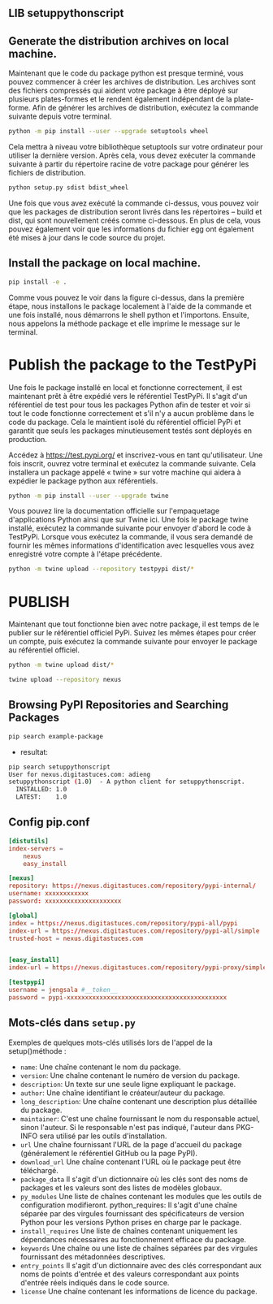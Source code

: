 LIB setuppythonscript
--------------

## Generate the distribution archives on local machine.


Maintenant que le code du package python est presque terminé, vous pouvez commencer à créer les archives de distribution. Les archives sont des fichiers compressés qui aident votre package à être déployé sur plusieurs plates-formes et le rendent également indépendant de la plate-forme.
Afin de générer les archives de distribution, exécutez la commande suivante depuis votre terminal.

```sh
python -m pip install --user --upgrade setuptools wheel
```


Cela mettra à niveau votre bibliothèque setuptools sur votre ordinateur pour utiliser la dernière version. Après cela, vous devez exécuter la commande suivante à partir du répertoire racine de votre package pour générer les fichiers de distribution.

```sh
python setup.py sdist bdist_wheel
```

Une fois que vous avez exécuté la commande ci-dessus, vous pouvez voir que les packages de distribution seront livrés dans les répertoires – build et dist, qui sont nouvellement créés comme ci-dessous.
En plus de cela, vous pouvez également voir que les informations du fichier egg ont également été mises à jour dans le code source du projet.

## Install the package on local machine.

```sh
pip install -e .
```

Comme vous pouvez le voir dans la figure ci-dessus, dans la première étape, nous installons le package localement à l'aide de la commande et une fois installé, nous démarrons le shell python et l'importons.
Ensuite, nous appelons la méthode package et elle imprime le message sur le terminal.

# Publish the package to the TestPyPi

Une fois le package installé en local et fonctionne correctement, il est maintenant prêt à être expédié vers le référentiel TestPyPi. Il s'agit d'un référentiel de test pour tous les packages Python afin de tester et voir si tout le code fonctionne correctement et s'il n'y a aucun problème dans le code du package.
Cela le maintient isolé du référentiel officiel PyPi et garantit que seuls les packages minutieusement testés sont déployés en production.


Accédez à https://test.pypi.org/ et inscrivez-vous en tant qu'utilisateur. Une fois inscrit, ouvrez votre terminal et exécutez la commande suivante. Cela installera un package appelé « twine » sur votre machine qui aidera à expédier le package python aux référentiels.

```sh
python -m pip install --user --upgrade twine
```

Vous pouvez lire la documentation officielle sur l'empaquetage d'applications Python ainsi que sur Twine ici. Une fois le package twine installé, exécutez la commande suivante pour envoyer d'abord le code à TestPyPi. Lorsque vous exécutez la commande, il vous sera demandé de fournir les mêmes informations d'identification avec lesquelles vous avez enregistré votre compte à l'étape précédente.

```sh
python -m twine upload --repository testpypi dist/*
```

# PUBLISH

Maintenant que tout fonctionne bien avec notre package, il est temps de le publier sur le référentiel officiel PyPi. Suivez les mêmes étapes pour créer un compte, puis exécutez la commande suivante pour envoyer le package au référentiel officiel.

```sh
python -m twine upload dist/*
```

```sh
twine upload --repository nexus 
```

## Browsing PyPI Repositories and Searching Packages

```sh
pip search example-package
```
- resultat:

```sh
pip search setuppythonscript
User for nexus.digitastuces.com: adieng
setuppythonscript (1.0)  - A python client for setuppythonscript.
  INSTALLED: 1.0
  LATEST:    1.0
```



## Config pip.conf

```conf
[distutils]
index-servers = 
    nexus
    easy_install

[nexus]
repository: https://nexus.digitastuces.com/repository/pypi-internal/
username: xxxxxxxxxxxx
password: xxxxxxxxxxxxxxxxxxxxx

[global]
index = https://nexus.digitastuces.com/repository/pypi-all/pypi
index-url = https://nexus.digitastuces.com/repository/pypi-all/simple
trusted-host = nexus.digitastuces.com


[easy_install]
index-url = https://nexus.digitastuces.com/repository/pypi-proxy/simple

[testpypi]
username = jengsala #__token__
password = pypi-xxxxxxxxxxxxxxxxxxxxxxxxxxxxxxxxxxxxxxxxxxxx
```


## Mots-clés dans ``setup.py``


Exemples de quelques mots-clés utilisés lors de l'appel de la setup()méthode :

- ``name``: Une chaîne contenant le nom du package.
- ``version``: Une chaîne contenant le numéro de version du package.
- ``description``: Un texte sur une seule ligne expliquant le package.
- ``author``: Une chaîne identifiant le créateur/auteur du package.
- `long_description`: Une chaîne contenant une description plus détaillée du package.
- `maintainer`: C'est une chaîne fournissant le nom du responsable actuel, sinon l'auteur. Si le responsable n'est pas indiqué, l'auteur dans PKG-INFO sera utilisé par les outils d'installation.
- `url` Une chaîne fournissant l'URL de la page d'accueil du package (généralement le référentiel GitHub ou la page PyPI).
- `download_url` Une chaîne contenant l'URL où le package peut être téléchargé.
- `package_data` Il s'agit d'un dictionnaire où les clés sont des noms de packages et les valeurs sont des listes de modèles globaux.
- `py_modules` Une liste de chaînes contenant les modules que les outils de configuration modifieront.
python_requires: Il s'agit d'une chaîne séparée par des virgules fournissant des spécificateurs de version Python pour les versions Python prises en charge par le package.
- `install_requires` Une liste de chaînes contenant uniquement les dépendances nécessaires au fonctionnement efficace du package.
- `keywords` Une chaîne ou une liste de chaînes séparées par des virgules fournissant des métadonnées descriptives.
- `entry_points` Il s'agit d'un dictionnaire avec des clés correspondant aux noms de points d'entrée et des valeurs correspondant aux points d'entrée réels indiqués dans le code source.
- `license` Une chaîne contenant les informations de licence du package.

